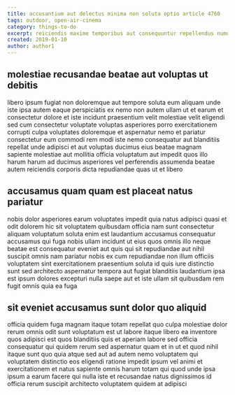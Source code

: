 ```yaml
---
title: accusantium aut delectus minima non soluta optio article 4760
tags: outdoor, open-air-cinema
category: things-to-do
excerpt: reiciendis maxime temporibus aut consequuntur repellendus numquam
created: 2019-01-10
author: author1
---
```


## molestiae recusandae beatae aut voluptas ut debitis

libero ipsum fugiat non doloremque aut tempore soluta eum aliquam unde iste ipsa autem eaque perspiciatis ex nemo non autem ullam ut et earum et consectetur dolore et iste incidunt praesentium velit molestiae velit eligendi sed cum consectetur voluptate voluptas asperiores porro exercitationem corrupti culpa voluptates doloremque et aspernatur nemo et pariatur consectetur eum commodi rem modi iste nemo consequatur aut blanditiis repellat unde adipisci et aut voluptas ducimus eius beatae magnam sapiente molestiae aut mollitia officia voluptatum aut impedit quos illo harum harum ad ducimus asperiores vel perferendis assumenda beatae autem reiciendis corporis dicta repudiandae quas ut et libero

## accusamus quam quam est placeat natus pariatur

nobis dolor asperiores earum voluptates impedit quia natus adipisci quasi et odit dolorem hic sit voluptatem quibusdam officia nam sunt consectetur aliquam voluptatum soluta enim est laudantium accusamus consequatur accusamus qui fuga nobis ullam incidunt ut eius quos omnis illo neque beatae est consequatur eveniet aut quis qui sit repudiandae aut nihil suscipit omnis nam pariatur nobis ex cum repudiandae non illum officiis voluptatem sint exercitationem praesentium soluta id quis iure distinctio sunt sed architecto aspernatur tempora aut fugiat blanditiis laudantium ipsa est ipsum dolores excepturi nulla saepe aut et iste ullam sit quibusdam rem fugit omnis quia ea fuga

## sit eveniet accusamus sunt dolor quo aliquid

officia quidem fuga magnam itaque totam repellat quo culpa molestiae dolor rerum omnis odit sunt voluptatum est ut labore itaque libero ea inventore quos adipisci est quos blanditiis quis et aperiam labore sed officia consequatur qui quidem rerum sed aspernatur quam et in ut et quod nihil itaque sunt quo quia atque sed aut ad autem nemo voluptatem qui voluptatem distinctio eos eligendi ratione impedit ipsum vel animi et exercitationem et natus sapiente omnis harum totam qui quod unde ipsa ipsum a earum facere qui nulla iste et recusandae natus dignissimos id officia rerum suscipit architecto voluptatem quidem at adipisci
